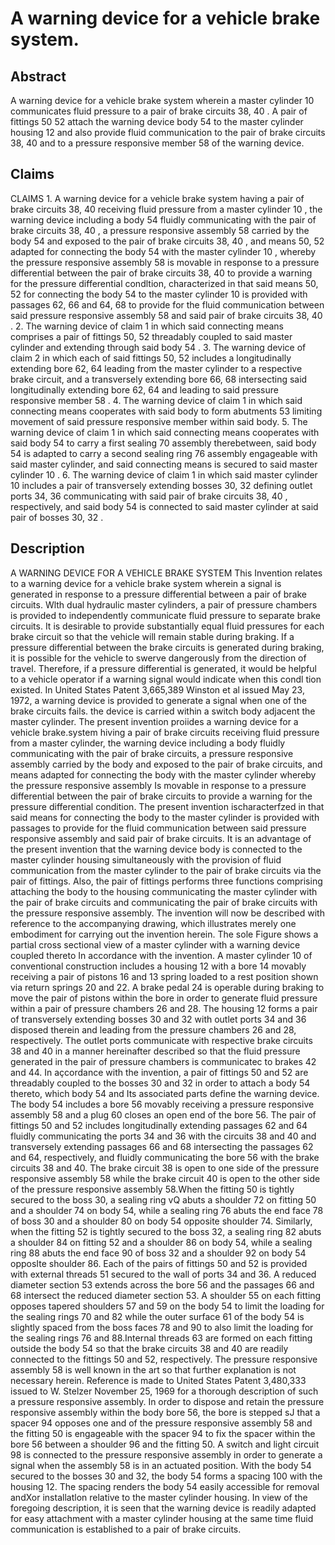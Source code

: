 # A warning device for a vehicle brake system.

## Abstract
A warning device for a vehicle brake system wherein a master cylinder 10 communicates fluid pressure to a pair of brake circuits 38, 40 . A pair of fittings 50 52 attach the warning device body 54 to the master cylinder housing 12 and also provide fluid communication to the pair of brake circuits 38, 40 and to a pressure responsive member 58 of the warning device.

## Claims
CLAIMS 1. A warning device for a vehicle brake system having a pair of brake circuits 38, 40 receiving fluid pressure from a master cylinder 10 , the warning device including a body 54 fluidly communicating with the pair of brake circuits 38, 40 , a pressure responsive assembly 58 carried by the body 54 and exposed to the pair of brake circuits 38, 40 , and means 50, 52 adapted for connecting the body 54 with the master cylinder 10 , whereby the pressure responsive assembly 58 is movable in response to a pressure differential between the pair of brake circuits 38, 40 to provide a warning for the pressure differential condltion, characterized in that said means 50, 52 for connecting the body 54 to the master cylinder 10 is provided with passages 62, 66 and 64, 68 to provide for the fluid communication between said pressure responsive assembly 58 and said pair of brake circuits 38, 40 . 2. The warning device of claim 1 in which said connecting means comprises a pair of fittings 50, 52 threadably coupled to said master cylinder and extending through said body 54 . 3. The warning device of claim 2 in which each of said fittings 50, 52 includes a longitudinally extending bore 62, 64 leading from the master cylinder to a respective brake circuit, and a transversely extending bore 66, 68 intersecting said longitudinally extending bore 62, 64 and leading to said pressure responsive member 58 . 4. The warning device of claim 1 in which said connecting means cooperates with said body to form abutments 53 limiting movement of said pressure responsive member within said body. 5. The warning device of claim 1 in which said connecting means cooperates with said body 54 to carry a first sealing 70 assembly therebetween, said body 54 is adapted to carry a second sealing ring 76 assembly engageable with said master cylinder, and said connecting means is secured to said master cylinder 10 . 6. The warning device of claim 1 in which said master cylinder 10 includes a pair of transversely extending bosses 30, 32 defining outlet ports 34, 36 communicating with said pair of brake circuits 38, 40 , respectively, and said body 54 is connected to said master cylinder at said pair of bosses 30, 32 .

## Description
A WARNING DEVICE FOR A VEHICLE BRAKE SYSTEM This Invention relates to a warning device for a vehicle brake system wherein a signal is generated in response to a pressure differential between a pair of brake circuits. Wlth dual hydraulic master cylinders, a pair of pressure chambers is provided to independently communicate fluid pressure to separate brake circuits. It is desirable to provide substantially equal fluid pressures for each brake circuit so that the vehicle will remain stable during braking. If a pressure differential between the brake circuits is generated during braking, it is possible for the vehicle to swerve dangerously from the direction of travel. Therefore, if a pressure differential is generated, it would be helpful to a vehicle operator if a warning signal would indicate when this condl tion existed. In United States Patent 3,665,389 Winston et al issued May 23, 1972, a warning device is provided to generate a signal when one of the brake circuits fails. the device is carried within a switch body adjacent the master cylinder. The present invention proiides a warning device for a vehicle brake.system hiving a pair of brake circuits receiving fluid pressure from a master cylinder, the warning device including a body fluidly communicating with the pair of brake circuits, a pressure responsive assembly carried by the body and exposed to the pair of brake circuits, and means adapted for connecting the body with the master cylinder whereby the pressure responsive assembly Is movable in response to a pressure differential between the pair of brake circuits to provide a warning for the pressure differential condition. The present invention ischaracterfzed in that said means for connecting the body to the master cylinder is provided with passages to provide for the fluid communication between said pressure responsive assembly and said pair of brake circuits. It is an advantage of the present invention that the warning device body is connected to the master cylinder housing simultaneously with the provision of fluid communication from the master cylinder to the pair of brake circuits via the pair of fittings. Also, the pair of fittings performs three functions comprising attaching the body to the housing communicating the master cylinder with the pair of brake circuits and communicating the pair of brake circuits with the pressure responsive assembly. The invention will now be described with reference to the accompanying drawing, which illustrates merely one embodiment for carrying out the invention herein. The sole Figure shows a partial cross sectional view of a master cylinder with a warning device coupled thereto In accordance with the invention. A master cylinder 10 of conventional construction includes a housing 12 with a bore 14 movably receiving a pair of pistons 16 and 13 spring loaded to a rest position shown via return springs 20 and 22. A brake pedal 24 is operable during braking to move the pair of pistons within the bore in order to generate fluid pressure within a pair of pressure chambers 26 and 28. The housing 12 forms a pair of transversely extending bosses 30 and 32 with outlet ports 34 and 36 disposed therein and leading from the pressure chambers 26 and 28, respectively. The outlet ports communicate with respective brake circuits 38 and 40 in a manner hereinafter described so that the fluid pressure generated in the pair of pressure chambers is communicatec to brakes 42 and 44. In açcordance with the invention, a pair of fittings 50 and 52 are threadably coupled to the bosses 30 and 32 in order to attach a body 54 thereto, which body 54 and Its associated parts define the warning device. The body 54 includes a bore 56 movably receiving a pressure responsive assembly 58 and a plug 60 closes an open end of the bore 56. The pair of fittings 50 and 52 includes longitudinally extending passages 62 and 64 fluidly communicating the ports 34 and 36 with the circuits 38 and 40 and transversely extending passages 66 and 68 intersecting the passages 62 and 64, respectively, and fluidly communicating the bore 56 with the brake circuits 38 and 40. The brake circuit 38 is open to one side of the pressure responsive assembly 58 while the brake circuit 40 is open to the other side of the pressure responsive assembly 58.When the fitting 50 is tightly secured to the boss 30, a sealing ring vQ abuts a shoulder 72 on fitting 50 and a shoulder 74 on body 54, while a sealing ring 76 abuts the end face 78 of boss 30 and a shoulder 80 on body 54 opposite shoulder 74. Similarly, when the fitting 52 is tightly secured to the boss 32, a sealing ring 82 abuts a shoulder 84 on fitting 52 and a shoulder 86 on body 54, while a sealing ring 88 abuts the end face 90 of boss 32 and a shoulder 92 on body 54 opposIte shoulder 86. Each of the pairs of fittings 50 and 52 is provided with external threads 51 secured to the wall of ports 34 and 36. A reduced diameter section 53 extends across the bore 56 and the passages 66 and 68 intersect the reduced diameter section 53. A shoulder 55 on each fitting opposes tapered shoulders 57 and 59 on the body 54 to limit the loading for the sealing rings 70 and 82 while the outer surface 61 of the body 54 is slightly spaced from the boss faces 78 and 90 to also limit the loading for the sealing rings 76 and 88.Internal threads 63 are formed on each fitting outside the body 54 so that the brake circuits 38 and 40 are readily connected to the fittings 50 and 52, respectively. The pressure responsive assembly 58 is well known in the art so that further explanation is not necessary herein. Reference is made to United States Patent 3,480,333 issued to W. Stelzer November 25, 1969 for a thorough description of such a pressure responsive assembly. In order to dispose and retain the pressure responsive assembly within the body bore 56, the bore is stepped sJ that a spacer 94 opposes one and of the pressure responsive assembly 58 and the fitting 50 is engageable with the spacer 94 to fix the spacer within the bore 56 between a shoulder 96 and the fitting 50. A switch and light circuit 98 is connected to the pressure responsive assembly in order to generate a signal when the assembly 58 is in an actuated position. With the body 54 secured to the bosses 30 and 32, the body 54 forms a spacing 100 with the housing 12. The spacing renders the body 54 easily accessible for removal andXor installatlon relative to the master cylinder housing. In view of the foregoing description, it is seen that the warning device is readily adapted for easy attachment with a master cylinder housing at the same time fluid communication is established to a pair of brake circuits.